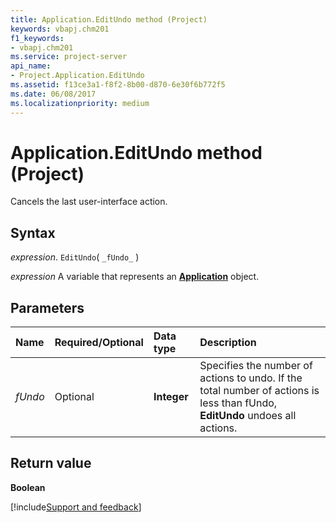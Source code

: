 ```yaml
---
title: Application.EditUndo method (Project)
keywords: vbapj.chm201
f1_keywords:
- vbapj.chm201
ms.service: project-server
api_name:
- Project.Application.EditUndo
ms.assetid: f13ce3a1-f8f2-8b00-d870-6e30f6b772f5
ms.date: 06/08/2017
ms.localizationpriority: medium
---
```



# Application.EditUndo method (Project)

Cancels the last user-interface action.


## Syntax

_expression_. `EditUndo`( `_fUndo_` )

_expression_ A variable that represents an **[Application](Project.Application.md)** object.


## Parameters



|Name|Required/Optional|Data type|Description|
|:-----|:-----|:-----|:-----|
| _fUndo_|Optional|**Integer**|Specifies the number of actions to undo. If the total number of actions is less than fUndo, **EditUndo** undoes all actions.|

## Return value

 **Boolean**

[!include[Support and feedback](~/includes/feedback-boilerplate.md)]